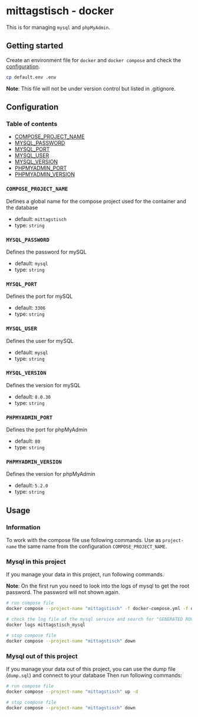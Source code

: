 # mittagstisch - docker

This is for managing `mysql` and `phpMyAdmin`.

## Getting started

Create an environment file for `docker` and `docker compose` and check the [configuration](#configuration).

```bash
cp default.env .env
```

**Note**: This file will not be under version control but listed in .gitignore.

## Configuration

### Table of contents

* [COMPOSE_PROJECT_NAME](#compose_project_name)
* [MYSQL_PASSWORD](#mysql_password)
* [MYSQL_PORT](#mysql_port)
* [MYSQL_USER](#mysql_user)
* [MYSQL_VERSION](#mysql_version)
* [PHPMYADMIN_PORT](#phpmyadmin_port)
* [PHPMYADMIN_VERSION](#phpmyadmin_version)

### `COMPOSE_PROJECT_NAME`

Defines a global name for the compose project used for the container and the database

* default: `mittagstisch`
* type: `string`

### `MYSQL_PASSWORD`

Defines the password for mySQL

* default: `mysql`
* type: `string`

### `MYSQL_PORT`

Defines the port for mySQL

* default: `3306`
* type: `string`

### `MYSQL_USER`

Defines the user for mySQL

* default: `mysql`
* type: `string`

### `MYSQL_VERSION`

Defines the version for mySQL

* default: `8.0.30`
* type: `string`

### `PHPMYADMIN_PORT`

Defines the port for phpMyAdmin

* default: `80`
* type: `string`

### `PHPMYADMIN_VERSION`

Defines the version for phpMyAdmin

* default: `5.2.0`
* type: `string`

## Usage

### Information

To work with the compose file use following commands.
Use as `project-name` the same name from the configuration `COMPOSE_PROJECT_NAME`.

### Mysql in this project

If you manage your data in this project, run following commands.

**Note**: On the first run you need to look into the logs of mysql to get the root password.
The password will not shown again.

```bash
# run compose file
docker compose --project-name "mittagstisch" -f docker-compose.yml -f docker-compose-mysql.yml up -d

# check the log file of the mysql service and search for "GENERATED ROOT PASSWORD" and note this
docker logs mittagstisch_mysql

# stop compose file
docker compose --project-name "mittagstisch" down
```

### Mysql out of this project

If you manage your data out of this project, you can use the dump file (`dump.sql`) and connect to your database
Then run following commands:

```bash
# run compose file
docker compose --project-name "mittagstisch" up -d

# stop compose file
docker compose --project-name "mittagstisch" down
```

